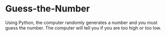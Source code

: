 # Guess-the-Number
Using Python, the computer randomly generates a number and you must guess the number. The computer will tell you if you are too high or too low.
